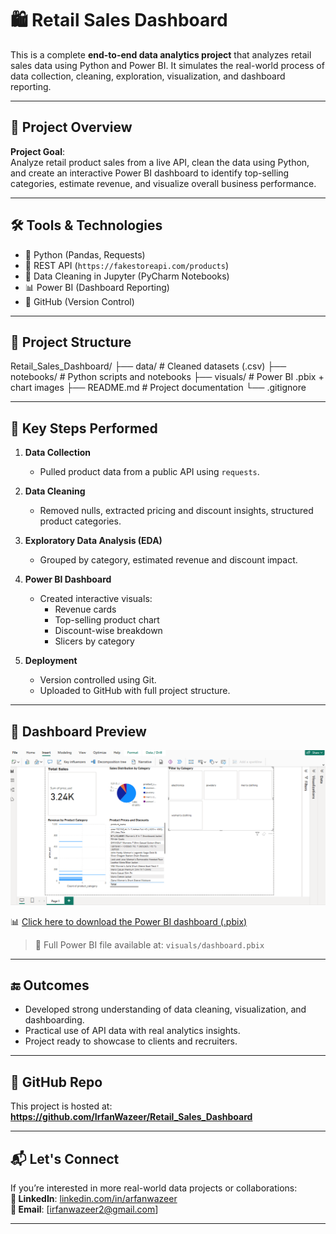 # 🛍️ Retail Sales Dashboard

This is a complete **end-to-end data analytics project** that analyzes retail sales data using Python and Power BI. It simulates the real-world process of data collection, cleaning, exploration, visualization, and dashboard reporting.

---

## 🚀 Project Overview

**Project Goal**:  
Analyze retail product sales from a live API, clean the data using Python, and create an interactive Power BI dashboard to identify top-selling categories, estimate revenue, and visualize overall business performance.

---

## 🛠️ Tools & Technologies

- 🐍 Python (Pandas, Requests)
- 📡 REST API (`https://fakestoreapi.com/products`)
- 🧹 Data Cleaning in Jupyter (PyCharm Notebooks)
- 📊 Power BI (Dashboard Reporting)
- 🧾 GitHub (Version Control)

---

## 📂 Project Structure

Retail_Sales_Dashboard/
├── data/ # Cleaned datasets (.csv)
├── notebooks/ # Python scripts and notebooks
├── visuals/ # Power BI .pbix + chart images
├── README.md # Project documentation
└── .gitignore

---

## 🧪 Key Steps Performed

1. **Data Collection**  
   - Pulled product data from a public API using `requests`.

2. **Data Cleaning**  
   - Removed nulls, extracted pricing and discount insights, structured product categories.

3. **Exploratory Data Analysis (EDA)**  
   - Grouped by category, estimated revenue and discount impact.

4. **Power BI Dashboard**  
   - Created interactive visuals:
     - Revenue cards
     - Top-selling product chart
     - Discount-wise breakdown
     - Slicers by category

5. **Deployment**  
   - Version controlled using Git.
   - Uploaded to GitHub with full project structure.

---

## 📸 Dashboard Preview

![Power BI Dashboard](visuals/dashboard_preview.png)

📊 [Click here to download the Power BI dashboard (.pbix)](visuals/dashboard.pbix)

> 🔗 Full Power BI file available at: `visuals/dashboard.pbix`

---

## 🔚 Outcomes

- Developed strong understanding of data cleaning, visualization, and dashboarding.
- Practical use of API data with real analytics insights.
- Project ready to showcase to clients and recruiters.

---

## 🔗 GitHub Repo

This project is hosted at:  
**https://github.com/IrfanWazeer/Retail_Sales_Dashboard**

---

## 📬 Let's Connect

If you’re interested in more real-world data projects or collaborations:  
**🔗 LinkedIn**: [linkedin.com/in/arfanwazeer](https://linkedin.com/in/arfanwazeer)  
**📧 Email**: [irfanwazeer2@gmail.com]

---

